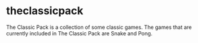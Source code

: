# theclassicpack
The Classic Pack is a collection of some classic games.
The games that are currently included in The Classic Pack are Snake and Pong.
